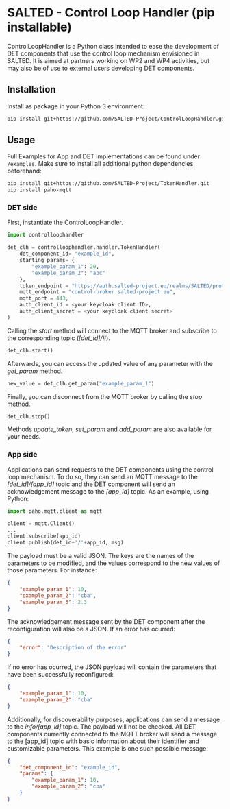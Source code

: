 # SALTED - Control Loop Handler (pip installable)

ControlLoopHandler is a Python class intended to ease the development of DET components that use the control loop mechanism envisioned in SALTED. It is aimed at partners working on WP2 and WP4 activities, but may also be of use to external users developing DET components.



## Installation

Install as package in your Python 3 environment:

```bash
pip install git+https://github.com/SALTED-Project/ControlLoopHandler.git@packaged
```

## Usage

Full Examples for App and DET implementations can be found under ``/examples``.
Make sure to install all additional python dependencies beforehand:

```bash
pip install git+https://github.com/SALTED-Project/TokenHandler.git
pip install paho-mqtt

```


### DET side

First, instantiate the ControlLoopHandler.

```python
import controlloophandler

det_clh = controlloophandler.handler.TokenHandler(
    det_component_id= "example_id", 
    starting_params= {
        "example_param_1": 20,
        "example_param_2": "abc"
    }, 
    token_endpoint = "https://auth.salted-project.eu/realms/SALTED/protocol/openid-connect/token",
    mqtt_endpoint = "control-broker.salted-project.eu",
    mqtt_port = 443,
    auth_client_id = <your keycloak client ID>,
    auth_client_secret = <your keycloak client secret>
)
```

Calling the *start* method will connect to the MQTT broker and subscribe to the corresponding topic (*[det_id]/#*).

```python
det_clh.start()
```

Afterwards, you can access the updated value of any parameter with the *get_param* method.

```python
new_value = det_clh.get_param("example_param_1")
```

Finally, you can disconnect from the MQTT broker by calling the *stop* method.

```python
det_clh.stop()
```

Methods *update_token*, *set_param* and *add_param* are also available for your needs.

### App side

Applications can send requests to the DET components using the control loop mechanism. To do so, they can send an MQTT message to the *[det_id]/[app_id]* topic and the DET component will send an acknowledgement message to the *[app_id]* topic. As an example, using Python:

```python
import paho.mqtt.client as mqtt

client = mqtt.Client()
...
client.subscribe(app_id) 
client.publish(det_id+'/'+app_id, msg)
```

The payload must be a valid JSON. The keys are the names of the parameters to be modified, and the values correspond to the new values of those parameters. For instance:

```json
{
    "example_param_1": 10,
    "example_param_2": "cba",
    "example_param_3": 2.3
}
```

The acknowledgement message sent by the DET component after the reconfiguration will also be a JSON. If an error has ocurred:

```json
{
    "error": "Description of the error"
}
```

If no error has ocurred, the JSON payload will contain the parameters that have been successfully reconfigured:

```json
{
    "example_param_1": 10,
    "example_param_2": "cba"
}
```

Additionally, for discoverability purposes, applications can send a message to the *info/[app_id]* topic. The payload will not be checked. All DET components currently connected to the MQTT broker will send a message to the [app_id] topic with basic information about their identifier and customizable parameters. This example is one such possible message:

```json
{
    "det_component_id": "example_id",
    "params": {
        "example_param_1": 10,
        "example_param_2": "cba"
    }
}
```